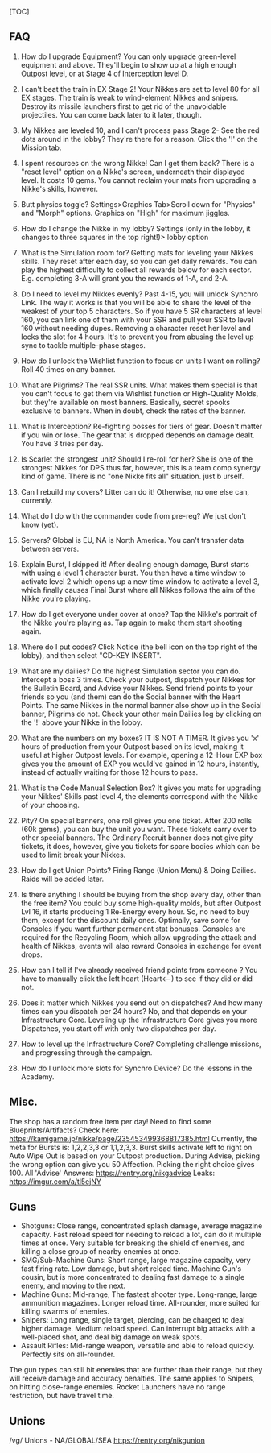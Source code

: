 [TOC]

## FAQ

1. How do I upgrade Equipment?
You can only upgrade green-level equipment and above. They'll begin to show up at a high enough Outpost level, or at Stage 4 of Interception level D.

2. I can't beat the train in EX Stage 2!
Your Nikkes are set to level 80 for all EX stages. The train is weak to wind-element Nikkes and snipers. Destroy its missile launchers first to get rid of the unavoidable projectiles. You can come back later to it later, though.

3. My Nikkes are leveled 10, and I can't process pass Stage 2-
See the red dots around in the lobby? They're there for a reason.
Click the '!' on the Mission tab.

4. I spent resources on the wrong Nikke! Can I get them back?
There is a "reset level" option on a Nikke's screen, underneath their displayed level. It costs 10 gems. You cannot reclaim your mats from upgrading a Nikke's skills, however.

5. Butt physics toggle?
Settings>Graphics Tab>Scroll down for "Physics" and "Morph" options. Graphics on "High" for maximum jiggles.

6. How do I change the Nikke in my lobby?
Settings (only in the lobby, it changes to three squares in the top right!)> lobby option

7. What is the Simulation room for?
Getting mats for leveling your Nikkes skills. They reset after each day, so you can get daily rewards. You can play the highest difficulty to collect all rewards below for each sector. E.g. completing 3-A will grant you the rewards of 1-A, and 2-A.

8. Do I need to level my Nikkes evenly?
Past 4-15, you will unlock Synchro Link.
The way it works is that you will be able to share the level of the weakest of your top 5 characters.
So if you have 5 SR characters at level 160, you can link one of them with your SSR and pull your SSR to level 160 without needing dupes.
Removing a character reset her level and locks the slot for 4 hours. It's to prevent you from abusing the level up sync to tackle multiple-phase stages.

9. How do I unlock the Wishlist function to focus on units I want on rolling?
Roll 40 times on any banner.

10. What are Pilgrims?
The real SSR units. What makes them special is that you can't focus to get them via Wishlist function or High-Quality Molds, but they're available on most banners. Basically, secret spooks exclusive to banners. When in doubt, check the rates of the banner. 

11. What is Interception?
Re-fighting bosses for tiers of gear. Doesn't matter if you win or lose. The gear that is dropped depends on damage dealt. You have 3 tries per day.

12. Is Scarlet the strongest unit? Should I re-roll for her?
She is one of the strongest Nikkes for DPS thus far, however, this is a team comp synergy kind of game. There is no "one Nikke fits all" situation. just b urself.

13. Can I rebuild my covers?
Litter can do it! Otherwise, no one else can, currently.

14. What do I do with the commander code from pre-reg?
We just don't know (yet).

15. Servers?
Global is EU, NA is North America. You can't transfer data between servers.

16. Explain Burst, I skipped it!
After dealing enough damage, Burst starts with using a level 1 character burst. You then have a time window to activate level 2 which opens up a new time window to activate a level 3, which finally causes Final Burst where all Nikkes follows the aim of the Nikke you're playing.

17. How do I get everyone under cover at once?
Tap the Nikke's portrait of the Nikke you're playing as. Tap again to make them start shooting again.

18. Where do I put codes?
Click Notice (the bell icon on the top right of the lobby), and then select "CD-KEY INSERT".

19. What are my dailies?
Do the highest Simulation sector you can do.
Intercept a boss 3 times.
Check your outpost, dispatch your Nikkes for the Bulletin Board, and Advise your Nikkes.
Send friend points to your friends so you (and them) can do the Social banner with the Heart Points. The same Nikkes in the normal banner also show up in the Social banner, Pilgrims do not.
Check your other main Dailies log by clicking on the '!' above your Nikke in the lobby.

20. What are the numbers on my boxes?
IT IS NOT A TIMER. It gives you 'x' hours of production from your Outpost based on its level, making it useful at higher Outpost levels. For example, opening a 12-Hour EXP box gives you the amount of EXP you would've gained in 12 hours, instantly, instead of actually waiting for those 12 hours to pass.

21. What is the Code Manual Selection Box?
It gives you mats for upgrading your Nikkes' Skills past level 4, the elements correspond with the Nikke of your choosing.

22. Pity?
On special banners, one roll gives you one ticket. After 200 rolls (60k gems), you can buy the unit you want. These tickets carry over to other special banners.
The Ordinary Recruit banner does not give pity tickets, it does, however, give you tickets for spare bodies which can be used to limit break your Nikkes.

23. How do I get Union Points?
Firing Range (Union Menu) & Doing Dailies. Raids will be added later.

24. Is there anything I should be buying from the shop every day, other than the free item?
You could buy some high-quality molds, but after Outpost Lvl 16, it starts producing 1 Re-Energy every hour. So, no need to buy them, except for the discount daily ones.
Optimally, save some for Consoles if you want further permanent stat bonuses. Consoles are required for the Recycling Room, which allow upgrading the attack and health of Nikkes, events will also reward Consoles in exchange for event drops.

25. How can I tell if I've already received friend points from someone ?
You have to manually click the left heart (Heart<—) to see if they did or did not.

26. Does it matter which Nikkes you send out on dispatches? And how many times can you dispatch per 24 hours?
No, and that depends on your Infrastructure Core. Leveling up the Infrastructure Core gives you more Dispatches, you start off with only two dispatches per day.

27. How to level up the Infrastructure Core?
Completing challenge missions, and progressing through the campaign.

28. How do I unlock more slots for Synchro Device?
Do the lessons in the Academy.


## Misc.

The shop has a random free item per day!
Need to find some Blueprints/Artifacts? Check here: https://kamigame.jp/nikke/page/235453499368817385.html
Currently, the meta for Bursts is: 1,2,2,3,3 or 1,1,2,3,3.
Burst skills activate left to right on Auto
Wipe Out is based on your Outpost production.
During Advise, picking the wrong option can give you 50 Affection. Picking the right choice gives 100.
All 'Advise' Answers: https://rentry.org/nikgadvice
Leaks: https://imgur.com/a/tl5ejNY

## Guns

- Shotguns: Close range, concentrated splash damage, average magazine capacity. Fast reload speed for needing to reload a lot, can do it multiple times at once. Very suitable for breaking the shield of enemies, and killing a close group of nearby enemies at once.
- SMG/Sub-Machine Guns: Short range, large magazine capacity, very fast firing rate. Low damage, but short reload time. Machine Gun's cousin, but is more concentrated to dealing fast damage to a single enemy, and moving to the next.
- Machine Guns: Mid-range, The fastest shooter type. Long-range, large ammunition magazines. Longer reload time. All-rounder, more suited for killing swarms of enemies.
- Snipers: Long range, single target, piercing, can be charged to deal higher damage. Medium reload speed. Can interrupt big attacks with a well-placed shot, and deal big damage on weak spots.
- Assault Rifles: Mid-range weapon, versatile and able to reload quickly. Perfectly sits on all-rounder.

The gun types can still hit enemies that are further than their range, but they will receive damage and accuracy penalties. The same applies to Snipers, on hitting close-range enemies.
Rocket Launchers have no range restriction, but have travel time.

## Unions

/vg/ Unions - NA/GLOBAL/SEA
https://rentry.org/nikgunion
